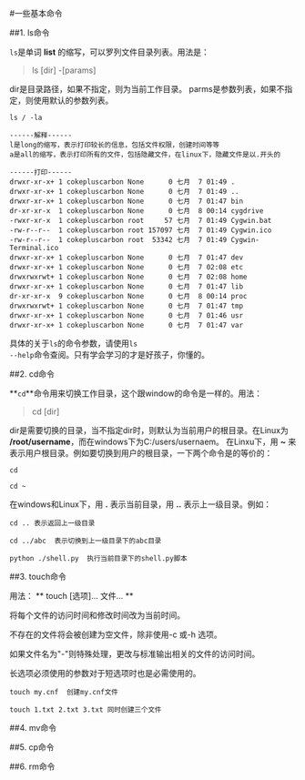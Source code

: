 #一些基本命令


##1. ls命令

  <code>ls</code>是单词 **list** 的缩写，可以罗列文件目录列表。用法是：
  
> ls [dir] -[params]
  
dir是目录路径，如果不指定，则为当前工作目录。
parms是参数列表，如果不指定，则使用默认的参数列表。
```shell
ls / -la 

------解释------
l是long的缩写，表示打印较长的信息，包括文件权限，创建时间等等
a是all的缩写，表示打印所有的文件，包括隐藏文件，在linux下，隐藏文件是以.开头的

------打印------
drwxr-xr-x+ 1 cokepluscarbon None      0 七月  7 01:49 .
drwxr-xr-x+ 1 cokepluscarbon None      0 七月  7 01:49 ..
drwxr-xr-x+ 1 cokepluscarbon None      0 七月  7 01:47 bin
dr-xr-xr-x  1 cokepluscarbon None      0 七月  8 00:14 cygdrive
-rwxr-xr-x  1 cokepluscarbon root     57 七月  7 01:49 Cygwin.bat
-rw-r--r--  1 cokepluscarbon root 157097 七月  7 01:49 Cygwin.ico
-rw-r--r--  1 cokepluscarbon root  53342 七月  7 01:49 Cygwin-Terminal.ico
drwxr-xr-x+ 1 cokepluscarbon None      0 七月  7 01:47 dev
drwxr-xr-x+ 1 cokepluscarbon None      0 七月  7 02:08 etc
drwxrwxrwt+ 1 cokepluscarbon None      0 七月  7 02:08 home
drwxr-xr-x+ 1 cokepluscarbon None      0 七月  7 01:47 lib
dr-xr-xr-x  9 cokepluscarbon None      0 七月  8 00:14 proc
drwxrwxrwt+ 1 cokepluscarbon None      0 七月  7 01:47 tmp
drwxr-xr-x+ 1 cokepluscarbon None      0 七月  7 01:46 usr
drwxr-xr-x+ 1 cokepluscarbon None      0 七月  7 01:47 var
```

具体的关于<code>ls</code>的命令参数，请使用<code>ls --help</code>命令查阅。只有学会学习的才是好孩子，你懂的。


##2. cd命令

**<code>cd</code>**命令用来切换工作目录，这个跟window的命令是一样的。用法：

> cd [dir]

dir是需要切换的目录，当不指定dir时，则默认为当前用户的根目录。在Linux为 **/root/username**，而在windows下为C:/users/usernaem。
在Linxu下，用 **~** 来表示用户根目录。例如要切换到用户的根目录，一下两个命令是的等价的：

```
cd

cd ~
```

在windows和Linux下，用 **.** 表示当前目录，用 **..**  表示上一级目录。例如：

```
cd .. 表示返回上一级目录

cd ../abc  表示切换到上一级目录下的abc目录

python ./shell.py  执行当前目录下的shell.py脚本
```

##3. touch命令

用法： ** touch [选项]... 文件... ** 

将每个文件的访问时间和修改时间改为当前时间。

不存在的文件将会被创建为空文件，除非使用-c 或-h 选项。

如果文件名为"-"则特殊处理，更改与标准输出相关的文件的访问时间。

长选项必须使用的参数对于短选项时也是必需使用的。

```
touch my.cnf  创建my.cnf文件

touch 1.txt 2.txt 3.txt 同时创建三个文件
```

##4. mv命令

##5. cp命令

##6. rm命令








